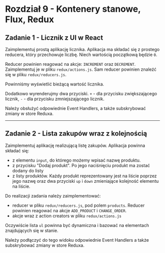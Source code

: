 # Rozdział 9 - Kontenery stanowe, Flux, Redux

## Zadanie 1 - Licznik z UI w React

Zaimplementuj prostą aplikację licznika. Aplikacja ma składać się z prostego reducera, który przechowuje liczbę. Niech wartością początkową będzie `0`.

Reducer powinien reagować na akcje: `INCREMENT` oraz `DECREMENT`. Zaimplementuj je w pliku `redux/actions.js`. Sam reducer powinien znaleźć się w pliku `redux/reducers.js`.

Powinniśmy wyświetlić bieżącą wartość licznika.

Dodatkowo wyrenderujmy dwa przyciski. `+` - dla przycisku zwiększającego licznik, `-` - dla przycisku zmniejszającego licznik.

Należy obsłużyć odpowiednie Event Handlers, a także subskrybować zmiany w store Reduxa.

---

## Zadanie 2 - Lista zakupów wraz z kolejnością

Zaimplementuj aplikację realizującą listę zakupów. Aplikacja powinna składać się:

- z elementu `input`, do którego możemy wpisać nazwę produktu.
- z przycisku "Dodaj produkt". Po jego naciśnięciu produkt ma zostać dodany do listy
- z listy produktów. Każdy produkt reprezentowany jest na liście poprzez jego nazwę oraz dwa przyciski `up` i `down` zmieniające kolejność elementu na liście.

Do realizacji zadania należy zaimplementować:

- reducer w pliku `redux/reducers.js`, pod polem `products`. Reducer powinien reagować na akcje `ADD_PRODUCT` i `CHANGE_ORDER`.
- akcje wraz z action creators w pliku `redux/actions.js`

Oczywiście lista `ul` powinna być dynamiczna i bazować na elementach znajdujących się w stanie.

Należy podłączyć do tego widoku odpowiednie Event Handlers a także subskrybować zmiany w store Reduxa.
